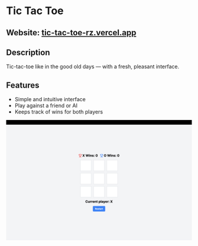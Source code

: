 # Tic Tac Toe
## Website: [tic-tac-toe-rz.vercel.app](https://tic-tac-toe-rz.vercel.app)

## Description

Tic-tac-toe like in the good old days — with a fresh, pleasant interface.

## Features

- Simple and intuitive interface
- Play against a friend or AI
- Keeps track of wins for both players


![Game Screenshot](./general/app/img.png)
